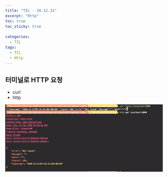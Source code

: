 ```yaml
---
title: "TIL - 20.12.31"
excerpt: "Http"
toc: true
toc_sticky: true

categories:
  - TIL
tags:
  - TIL
  - Http
---
```




## 터미널로 HTTP 요청

* curl
* http

![image-20201231163649096](../../../assets/images/TIL/image-20201231163649096.png)
